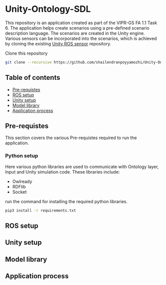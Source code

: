 # Unity-Ontology-SDL
This repository is an application created as part of the VIPR-GS FA 1.1 Task 6. The application helps create scenarios using a pre-defined scenario description language. The scenarios are created in the Unity engine. Various sensors can be incorporated into the scenarios, which is achieved by cloning the existing [Unity ROS sensor](https://github.com/Field-Robotics-Japan/UnitySensors) repository. 

Clone this repository
```bash
git clone --recursive https://github.com/shailendranpoyyamozhi/Unity-Ontology-SDL.git
```

## Table of contents
* [Pre-requistes](#Pre-requistes)
* [ROS setup](#ROS-setup)
* [Unity setup](#Unity-setup)
* [Model library](#Model-library)
* [Application process](#Application-process)


## Pre-requistes
This section covers the various Pre-requistes required to run the application. 
### Python setup 
Here various python libraries are used to communicate with Ontology layer, Input and Unity simulation code. These libraries include:
* Owlready
* RDFlib
* Socket

run the command for installing the required python libraries.
```bash
pip3 install -r requirements.txt
```
## ROS setup
## Unity setup
## Model library
## Application process
